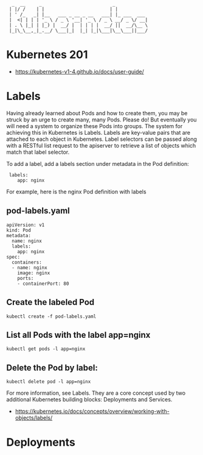 

	  _  __     _                          _            
	 | |/ /    | |                        | |           
	 | ' /_   _| |__   ___ _ __ _ __   ___| |_ ___  ___ 
	 |  <| | | | '_ \ / _ \ '__| '_ \ / _ \ __/ _ \/ __|
	 | . \ |_| | |_) |  __/ |  | | | |  __/ ||  __/\__ \
	 |_|\_\__,_|_.__/ \___|_|  |_| |_|\___|\__\___||___/
	                                                    
                                                                                        

# Kubernetes 201 

* https://kubernetes-v1-4.github.io/docs/user-guide/

# Labels

Having already learned about Pods and how to create them, you may be struck by
an urge to create many, many Pods. Please do! But eventually you will need a
system to organize these Pods into groups. The system for achieving this in
Kubernetes is Labels. Labels are key-value pairs that are attached to each
object in Kubernetes. Label selectors can be passed along with a RESTful list
request to the apiserver to retrieve a list of objects which match that label
selector.

To add a label, add a labels section under metadata in the Pod definition:

```
 labels:
    app: nginx
```

For example, here is the nginx Pod definition with labels 

## pod-labels.yaml

```
apiVersion: v1
kind: Pod
metadata:
  name: nginx
  labels:
    app: nginx
spec:
  containers:
  - name: nginx
    image: nginx
    ports:
    - containerPort: 80
```

## Create the labeled Pod

	kubectl create -f pod-labels.yaml

## List all Pods with the label app=nginx

	kubectl get pods -l app=nginx

## Delete the Pod by label:

	kubectl delete pod -l app=nginx

For more information, see Labels. They are a core concept used by two
additional Kubernetes building blocks: Deployments and Services.

* https://kubernetes.io/docs/concepts/overview/working-with-objects/labels/


# Deployments





